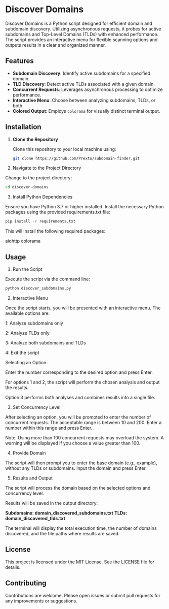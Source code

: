 # Discover Domains

Discover Domains is a Python script designed for efficient domain and subdomain discovery. Utilizing asynchronous requests, it probes for active subdomains and Top-Level Domains (TLDs) with enhanced performance. The script provides an interactive menu for flexible scanning options and outputs results in a clear and organized manner.

## Features

- **Subdomain Discovery**: Identify active subdomains for a specified domain.
- **TLD Discovery**: Detect active TLDs associated with a given domain.
- **Concurrent Requests**: Leverages asynchronous processing to optimize performance.
- **Interactive Menu**: Choose between analyzing subdomains, TLDs, or both.
- **Colored Output**: Employs `colorama` for visually distinct terminal output.

## Installation

1. **Clone the Repository**

   Clone this repository to your local machine using:

   ```bash
   git clone https://github.com/Prexto/subdomain-finder.git
   ```

2. Navigate to the Project Directory

Change to the project directory:
```bash
cd discover-domains
```

3. Install Python Dependencies

Ensure you have Python 3.7 or higher installed. Install the necessary Python packages using the provided requirements.txt file:

```bash
pip install -r requirements.txt
```

This will install the following required packages:

aiohttp
colorama

## Usage
1. Run the Script

Execute the script via the command line:
```bash
python discover_subdomains.py
```

2. Interactive Menu

Once the script starts, you will be presented with an interactive menu. The available options are:

1: Analyze subdomains only

2: Analyze TLDs only

3: Analyze both subdomains and TLDs

4: Exit the script

Selecting an Option:

Enter the number corresponding to the desired option and press Enter.

For options 1 and 2, the script will perform the chosen analysis and output the results.

Option 3 performs both analyses and combines results into a single file.

3. Set Concurrency Level

After selecting an option, you will be prompted to enter the number of concurrent requests. The acceptable range is between 10 and 200. Enter a number within this range and press Enter.

Note: Using more than 100 concurrent requests may overload the system. A warning will be displayed if you choose a value greater than 100.

4. Provide Domain

The script will then prompt you to enter the base domain (e.g., example), without any TLDs or subdomains. Input the domain and press Enter.

5. Results and Output

The script will process the domain based on the selected options and concurrency level.

Results will be saved in the output directory:

**Subdomains: domain_discovered_subdomains.txt**
**TLDs: domain_discovered_tlds.txt**

The terminal will display the total execution time, the number of domains discovered, and the file paths where results are saved.

## License
This project is licensed under the MIT License. See the LICENSE file for details.

## Contributing
Contributions are welcome. Please open issues or submit pull requests for any improvements or suggestions.